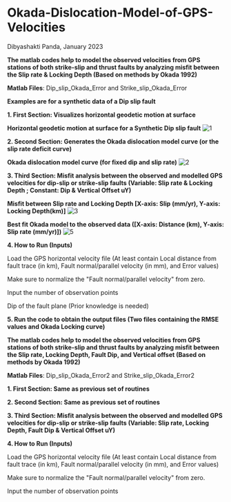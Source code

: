 # Okada-Dislocation-Model-of-GPS-Velocities

Dibyashakti Panda, January 2023

**The matlab codes help to model the observed velocities from GPS stations of both strike-slip and thrust faults by analyzing misfit between the Slip rate & Locking Depth (Based on methods by Okada 1992)**


**Matlab Files**: Dip_slip_Okada_Error and Strike_slip_Okada_Error

**Examples are for a synthetic data of a Dip slip fault**

**1. First Section: Visualizes horizontal geodetic motion at surface**


**Horizontal geodetic motion at surface for a Synthetic Dip slip fault**
![1](https://user-images.githubusercontent.com/123026357/234672044-90b6a743-19da-4df8-aa35-60ea0d9a7d6c.jpg)



**2. Second Section: Generates the Okada dislocation model curve (or the slip rate deficit curve)**


**Okada dislocation model curve (for fixed dip and slip rate)**
![2](https://user-images.githubusercontent.com/123026357/234673192-cc876352-d163-4ead-b83b-ebc04086b9a4.jpg)



**3. Third Section: Misfit analysis between the observed and modelled GPS velocities for dip-slip or strike-slip faults (Variable: Slip rate & Locking Depth ; Constant: Dip & Vertical Offset uY)**


**Misfit between Slip rate and Locking Depth [X-axis: Slip (mm/yr), Y-axis: Locking Depth(km)]**
![3](https://user-images.githubusercontent.com/123026357/234674028-24081cfe-8104-4de6-ab78-9888b6f62a17.jpg)


**Best fit Okada model to the observed data ([X-axis: Distance (km), Y-axis: Slip rate (mm/yr)])**
![5](https://user-images.githubusercontent.com/123026357/234674703-3cf85c7d-ef76-4e0b-9ce9-e8d34e32fb58.jpg)


**4. How to Run (Inputs)**

   Load the GPS horizontal velocity file (At least contain Local distance from fault trace (in km), Fault normal/parallel velocity (in mm), and Error values) 
   
   Make sure to normalize the "Fault normal/parallel velocity" from zero.
   
   Input the number of observation points
   
   Dip of the fault plane (Prior knowledge is needed)
   
**5. Run the code to obtain the output files (Two files containing the RMSE values and Okada Locking curve)**





**The matlab codes help to model the observed velocities from GPS stations of both strike-slip and thrust faults by analyzing misfit between the Slip rate, Locking Depth, Fault Dip, and Vertical offset (Based on methods by Okada 1992)**

**Matlab Files**: Dip_slip_Okada_Error2 and Strike_slip_Okada_Error2

**1. First Section: Same as previous set of routines**

**2. Second Section: Same as previous set of routines**

**3. Third Section: Misfit analysis between the observed and modelled GPS velocities for dip-slip or strike-slip faults (Variable: Slip rate, Locking Depth, Fault Dip & Vertical Offset uY)**

**4. How to Run (Inputs)**

   Load the GPS horizontal velocity file (At least contain Local distance from fault trace (in km), Fault normal/parallel velocity (in mm), and Error values) 
   
   Make sure to normalize the "Fault normal/parallel velocity" from zero.
   
   Input the number of observation points
   


